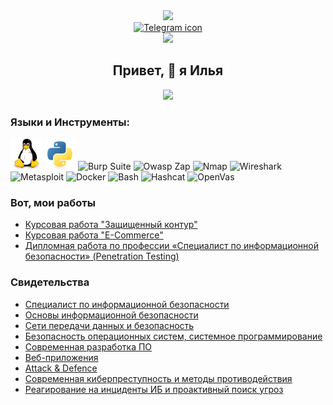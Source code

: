 <div id="header" align="center">
<img src="https://media.giphy.com/media/0wx5k0EqXc5s4qgM6G/giphy.gif?cid=790b7611bkdzvqe7rppd6a5op1nzk0c6jnumiv3afw32dgz6&ep=v1_stickers_search&rid=giphy.gif&ct=s" width=250>

<div id="bandge">
  <a href="https://t.me/homyak00"><img src="https://img.shields.io/badge/Telegram-blue?logo=telegram&style=for-the-badge" alt="Telegram icon"></a>
  <br>
  <img src="https://komarev.com/ghpvc/?username=Medok228">
</div>
</div>

<div align="center"><h2>Привет, 👋 я Илья</h2></div>
<div id="header2" align="center">
<img src="https://media.giphy.com/media/v1.Y2lkPTc5MGI3NjExb3gxZnhzOTNjZnFkM2pqdThjbjEzeTF1cHRnYWk1NjZ6czZ0cWd4ZyZlcD12MV9naWZzX3NlYXJjaCZjdD1n/bGgsc5mWoryfgKBx1u/giphy.gif" width=300>
</div>
<h3>Языки и Инструменты:</h3>
<div>
<img src="https://github.com/devicons/devicon/blob/master/icons/linux/linux-original.svg" alt="Linux" width=50>
<img src="https://github.com/devicons/devicon/blob/master/icons/python/python-original.svg" alt="Python" width=50>
<img src="https://github.com/Medok228/Medok228/assets/101337215/3f1129a2-89ea-45e3-823f-652c49f688e9" alt="Burp Suite" width=50>
<img src="https://github.com/Medok228/Medok228/assets/101337215/0ba5cc5f-a3f1-40c1-b548-2d774335c67e" alt="Owasp Zap" width=50>
<img src="https://github.com/Medok228/Medok228/assets/101337215/b27519e8-fc11-4754-b2c7-e9e3867e81f3" alt="Nmap" width=70>
<img src="https://github.com/Medok228/Medok228/assets/101337215/92e4f34c-81a6-4864-ade8-873f16066d88" alt="Wireshark" width=45>
<img src="https://github.com/Medok228/Medok228/assets/101337215/b69a10b2-0956-4812-abf7-b86742bf7c02" alt="Metasploit" width=65">
<img src="https://github.com/Medok228/Medok228/assets/101337215/06b2bbbc-d555-4a1b-8b62-05361bad32f6" alt="Docker" width=50">
<img src="https://github.com/Medok228/Medok228/assets/101337215/5da06ca6-b8d1-4433-b1ac-7c011fbaff31" alt="Bash" width=50">
<img src="https://github.com/Medok228/Medok228/assets/101337215/19a0fbe8-2a9b-44d2-911a-f4b781ebd320" alt="Hashcat" width=50">
<img src="https://github.com/Medok228/Medok228/assets/101337215/37a293dd-1147-4f6d-984a-548c8ed0ed74" alt="OpenVas" width=50">
</div>
<h3>Вот, мои работы</h3>
<ul>
  <li><a href="https://github.com/Medok228/Course_work_Protected_circuit">Курсовая работа "Защищенный контур"</a></li>
  <li><a href="https://github.com/Medok228/Course_work_E_Commerce">Курсовая работа "E-Commerce"</a></li>
  <li><a href="https://github.com/Medok228/GRADUATE_WORK_Information_Security_Specialist_Penetration_Testing">Дипломная работа по профессии «Специалист по информационной безопасности» (Penetration Testing)</a></li>
</ul>
<h3>Свидетельства</h3>
<ul>
  <li>
    <a href="certificates/pdf_certificate.pdf">Специалист по информационной безопасности</a> 
  </li>
  <li>
    <a href="certificates/Information_Security_Basics.pdf">Основы информационной безопасности</a>
  </li>
  <li>
  <a href="certificates/Data_Networks_and_Security.pdf">Сети передачи данных и безопасность</a>
  </li>
  <li>
     <a href="certificates/Operating_system_security.pdf">Безопасность операционных систем, системное программирование</a>
  </li>
  <li>
     <a href="certificates/Modern_software_development.pdf">Современная разработка ПО</a>
    
  </li>
  <li>
     <a href="certificates/web_applications.pdf">Веб-приложения</a>
  </li>
   <li>
     <a href="certificates/Attack_&_Defence.pd">Аttack & Defence</a>
  </li>
  <li>
     <a href="certificates/modern_cybercrime.pdf">Современная киберпреступность и методы противодействия</a>
  </li>
    <li>
     <a href="certificates/Response_to_information_security_incidents.pdf">Реагирование на инциденты ИБ и проактивный поиск угроз</a>
  </li>
</ul>
